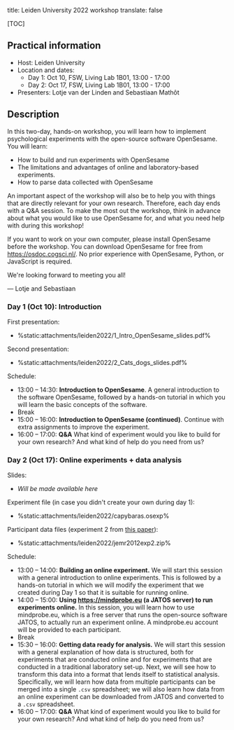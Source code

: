 title: Leiden University 2022 workshop
translate: false


[TOC]


## Practical information

- Host: Leiden University
- Location and dates: 
    - Day 1: Oct 10, FSW, Living Lab 1B01, 13:00 - 17:00
    - Day 2: Oct 17, FSW, Living Lab 1B01, 13:00 - 17:00
- Presenters: Lotje van der Linden and Sebastiaan Mathôt


## Description

In this two-day, hands-on workshop, you will learn how to implement psychological experiments with the open-source software OpenSesame. You will learn:

- How to build and run experiments with OpenSesame
- The limitations and advantages of online and laboratory-based experiments.
- How to parse data collected with OpenSesame

An important aspect of the workshop will also be to help you with things that are directly relevant for your own research. Therefore, each day ends with a Q&A session. To make the most out the workshop, think in advance about what you would like to use OpenSesame for, and what you need help with during this workshop!

If you want to work on your own computer, please install OpenSesame before the workshop. You can download OpenSesame for free from <https://osdoc.cogsci.nl/>. No prior experience with OpenSesame, Python, or JavaScript is required.

We're looking forward to meeting you all!

— Lotje and Sebastiaan


### Day 1 (Oct 10): Introduction

First presentation:

- %static:attachments/leiden2022/1_Intro_OpenSesame_slides.pdf%

Second presentation:

- %static:attachments/leiden2022/2_Cats_dogs_slides.pdf%

Schedule:

- 13:00 – 14:30: __Introduction to OpenSesame__. A general introduction to the software OpenSesame, followed by a hands-on tutorial in which you will learn the basic concepts of the software.
- Break
- 15:00 – 16:00: __Introduction to OpenSesame (continued)__. Continue with extra assignments to improve the experiment.
- 16:00 – 17:00: __Q&A__ What kind of experiment would you like to build for your own research? And what kind of help do you need from us?


### Day 2 (Oct 17): Online experiments + data analysis

Slides:

- *Will be made available here*

Experiment file (in case you didn't create your own during day 1):

- %static:attachments/leiden2022/capybaras.osexp%

Participant data files (experiment 2 from [this paper](https://doi.org/10.16910/jemr.5.2.4)):

- %static:attachments/leiden2022/jemr2012exp2.zip%

Schedule:

- 13:00 – 14:00: __Building an online experiment.__ We will start this session with a general introduction to online experiments. This is followed by a hands-on tutorial in which we will modify the experiment that we created during Day 1 so that it is suitable for running online.
- 14:00 – 15:00: __Using <https://mindprobe.eu> (a JATOS server) to run experiments online.__ In this session, you will learn how to use mindprobe.eu, which is a free server that runs the open-source software JATOS, to actually run an experiment online. A mindprobe.eu account will be provided to each participant.
- Break
- 15:30 – 16:00: __Getting data ready for analysis.__ We will start this session with a general explanation of how data is structured, both for experiments that are conducted online and for experiments that are conducted in a traditional laboratory set-up. Next, we will see how to transform this data into a format that lends itself to statistical analysis. Specifically, we will learn how data from multiple participants can be merged into a single `.csv` spreadsheet; we will also learn how data from an online experiment can be downloaded from JATOS and converted to a `.csv` spreadsheet.
- 16:00 – 17:00: __Q&A__ What kind of experiment would you like to build for your own research? And what kind of help do you need from us?
